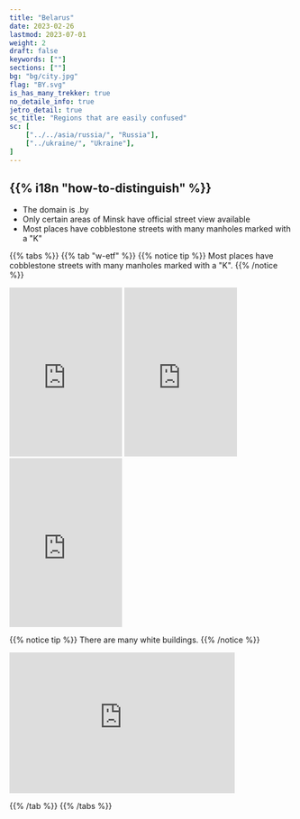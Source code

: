 ```yaml
---
title: "Belarus"
date: 2023-02-26
lastmod: 2023-07-01
weight: 2
draft: false
keywords: [""]
sections: [""]
bg: "bg/city.jpg"
flag: "BY.svg"
is_has_many_trekker: true
no_detaile_info: true
jetro_detail: true
sc_title: "Regions that are easily confused"
sc: [
    ["../../asia/russia/", "Russia"],
    ["../ukraine/", "Ukraine"],
]
---
```


<div class="main-desciption country-description">
    <h2 class="section-title">{{% i18n "how-to-distinguish" %}}</h2>
    <ul class="rule-list">
        <li>The domain is <span class="quiz">.by</span></li>
        <li>Only certain areas of Minsk have official street view available</li>
        <li>Most places have cobblestone streets with many manholes marked with a "K"</li>
    </ul>
</div>

{{% tabs %}}
{{% tab "w-etf" %}}
{{% notice tip %}}
Most places have cobblestone streets with many manholes marked with a "K".
{{% /notice %}}
<div class="googlemap-if">
<iframe src="https://www.google.com/maps/embed?pb=!4v1684839546092!6m8!1m7!1sRvilFrmxTUu_ktZNQGR_8w!2m2!1d53.9050135942701!2d27.55790966118029!3f285.67276634444164!4f-41.92674471643289!5f2.8389722394786565" width="200" height="300" style="border:0;" allowfullscreen="" loading="lazy" referrerpolicy="no-referrer-when-downgrade"></iframe>
<iframe src="https://www.google.com/maps/embed?pb=!4v1684839580554!6m8!1m7!1svvlsyjstsE7ktkOXzVJopw!2m2!1d53.90544881962982!2d27.56236196070888!3f17.845837469554887!4f-46.422613261279174!5f1.7195235692251933" width="200" height="300" style="border:0;" allowfullscreen="" loading="lazy" referrerpolicy="no-referrer-when-downgrade"></iframe>
<iframe src="https://www.google.com/maps/embed?pb=!4v1684839770562!6m8!1m7!1s1jHi44wUb5rJXMkeTQX0dw!2m2!1d53.90527312127707!2d27.5567832036933!3f46.52788210245683!4f-28.775832840052544!5f3.3140585618822653" width="200" height="300" style="border:0;" allowfullscreen="" loading="lazy" referrerpolicy="no-referrer-when-downgrade"></iframe>
</div>

{{% notice tip %}}
There are many white buildings.
{{% /notice %}}
<div class="googlemap-if">
<iframe src="https://www.google.com/maps/embed?pb=!4v1684840245823!6m8!1m7!1stIqRPy8LT-pYZpkl41Q23Q!2m2!1d53.9035371428635!2d27.55850330730972!3f190.9478999200197!4f21.721484743941758!5f0.7820865974627469" width="400" height="250" style="border:0;" allowfullscreen="" loading="lazy" referrerpolicy="no-referrer-when-downgrade"></iframe>
</div>

{{% /tab %}}
{{% /tabs %}}
